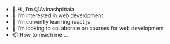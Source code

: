 - 👋 Hi, I’m @Avinashpittala
- 👀 I’m interested in web development
- 🌱 I’m currently learning react js
- 💞️ I’m looking to collaborate on courses for web development
- 📫 How to reach me ...

<!---
Avinashpittala/Avinashpittala is a ✨ special ✨ repository because its `README.md` (this file) appears on your GitHub profile.
You can click the Preview link to take a look at your changes.
--->
